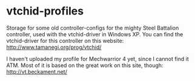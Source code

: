 vtchid-profiles
===============

Storage for some old controller-configs for the mighty Steel Battalion controller, used with the vtchid-driver in Windows XP.
You can find the vtchid-driver for this controller on this website: http://www.tamanegi.org/prog/vtchid/

I haven't uploaded my profile for Mechwarrior 4 yet, since I cannot find it ATM.
Most of it is based on the great work on this site, though: http://vt.beckament.net/
